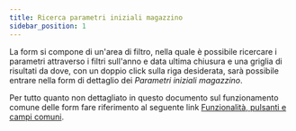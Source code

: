 ```yaml
---
title: Ricerca parametri iniziali magazzino
sidebar_position: 1
---
```


La form si compone di un'area di filtro, nella quale è possibile ricercare i parametri attraverso i filtri sull'anno e data ultima chiusura e una griglia di risultati da dove, con un doppio click sulla riga desiderata, sarà possibile entrare nella form di dettaglio dei *Parametri iniziali magazzino*.

Per tutto quanto non dettagliato in questo documento sul funzionamento comune delle form fare riferimento al seguente link [Funzionalità, pulsanti e campi comuni](/docs/guide/common).